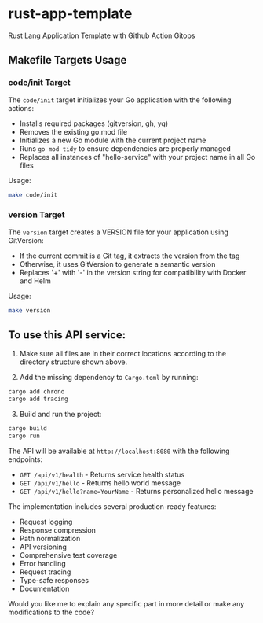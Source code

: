 # rust-app-template

Rust Lang Application Template with Github Action Gitops

## Makefile Targets Usage

### code/init Target

The `code/init` target initializes your Go application with the following actions:

- Installs required packages (gitversion, gh, yq)
- Removes the existing go.mod file
- Initializes a new Go module with the current project name
- Runs `go mod tidy` to ensure dependencies are properly managed
- Replaces all instances of "hello-service" with your project name in all Go files

Usage:

```bash
make code/init
```

### version Target

The `version` target creates a VERSION file for your application using GitVersion:

- If the current commit is a Git tag, it extracts the version from the tag
- Otherwise, it uses GitVersion to generate a semantic version
- Replaces '+' with '-' in the version string for compatibility with Docker and Helm

Usage:

```bash
make version
```



## To use this API service:

1. Make sure all files are in their correct locations according to the directory structure shown above.

2. Add the missing dependency to `Cargo.toml` by running:
```bash
cargo add chrono
cargo add tracing
```

3. Build and run the project:
```bash
cargo build
cargo run
```

The API will be available at `http://localhost:8080` with the following endpoints:
- `GET /api/v1/health` - Returns service health status
- `GET /api/v1/hello` - Returns hello world message
- `GET /api/v1/hello?name=YourName` - Returns personalized hello message

The implementation includes several production-ready features:
- Request logging
- Response compression
- Path normalization
- API versioning
- Comprehensive test coverage
- Error handling
- Request tracing
- Type-safe responses
- Documentation

Would you like me to explain any specific part in more detail or make any modifications to the code?